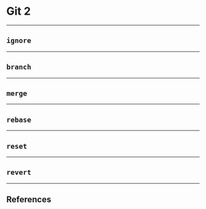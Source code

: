 # Git 2

---

## `ignore`

---

## `branch`

---

## `merge`

---

## `rebase`

---

## `reset`

---

## `revert`

---

## References
